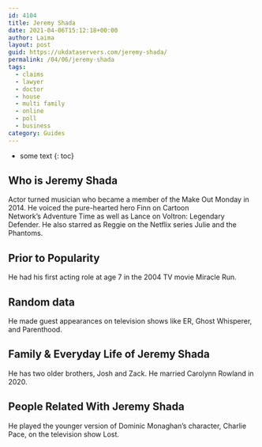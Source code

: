 ```yaml
---
id: 4104
title: Jeremy Shada
date: 2021-04-06T15:12:18+00:00
author: Laima
layout: post
guid: https://ukdataservers.com/jeremy-shada/
permalink: /04/06/jeremy-shada
tags:
  - claims
  - lawyer
  - doctor
  - house
  - multi family
  - online
  - poll
  - business
category: Guides
---
```


* some text
{: toc}


## Who is Jeremy Shada
                  
                  
                  
Actor turned musician who became a member of the Make Out Monday in 2014. He voiced the pure-hearted hero Finn on Cartoon Network&#8217;s Adventure Time as well as Lance on Voltron: Legendary Defender. He also starred as Reggie on the Netflix series Julie and the Phantoms.
                  
              
            
              
            
                
                
                
## Prior to Popularity
                  
                  
                  
He had his first acting role at age 7 in the 2004 TV movie Miracle Run. 
                  
              
            
              
            
                
                
                
## Random data
                  
                  
                  
He made guest appearances on television shows like ER, Ghost Whisperer, and Parenthood.
                  
              
            
              
            
                
                
                
## Family & Everyday Life of Jeremy Shada
                  
                  
                  
He has two older brothers, Josh and Zack. He married Carolynn Rowland in 2020.
                  
              
            
              
            
                
                
                
## People Related With Jeremy Shada
                  
                  
                  
He played the younger version of Dominic Monaghan&#8217;s character, Charlie Pace, on the television show Lost. 
                  
              
            
              
            
                
              
            
              
              
            
            
              
            
          
          
          
